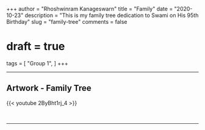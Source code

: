+++
author = "Rhoshwinram Kanageswarn"
title = "Family"
date = "2020-10-23"
description = "This is my family tree dedication to Swami on His 95th Birthday"
slug = "family-tree"
comments = false
# draft = true
tags = [
    "Group 1",
]
+++

---

## Artwork - Family Tree

{{< youtube 2ByBht1rj_4 >}}

<br>

---
